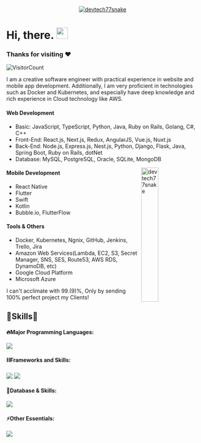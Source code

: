 <p align="center">
  <a href="#"><img src="https://readme-typing-svg.herokuapp.com?font=Architects+Daughter&size=30&duration=3000&pause=800&color=1BCDFF&center=true&vCenter=true&random=false&width=600&height=60&lines=Welcome+to+my+Github+Profile!;Senior+Web+Developer;Android+%26+iOS+App+Developer;Especially+Backend+Development" alt="devtech77snake" /></a>
</p>

<!-- Short Introduction -->

<h1 align = "left">
  Hi, there. <img src="https://github.com/devtech77snake/devtech77snake/blob/main/wave.gif" width="30" />

   ### Thanks for visiting :heart:
  ![VisitorCount](https://profile-counter.glitch.me/devtech77snake/count.svg)
  &emsp;
  
</h1>

<p>I am a creative software engineer with practical experience in website and mobile app development. Additionally, I am very proficient in technologies such as Docker and Kubernetes, and especially have deep knowledge and rich experience in Cloud technology like AWS.</p>

#### Web Development

-   Basic: JavaScript, TypeScript, Python, Java, Ruby on Rails, Golang, C#, C++
-   Front-End: React.js, Next.js, Redux, AngularJS, Vue.js, Nuxt.js
-   Back-End: Node.js, Express.js, Nest.js, Python, Django, Flask, Java, Spring Boot, Ruby on Rails, dotNet
-   Database: MySQL, PostgreSQL, Oracle, SQLite, MongoDB

  <p><img align="right" width="30%" src="computer-illustration.png" alt="devtech77snake" /></p>

#### Mobile Development

-   React Native
-   Flutter
-   Swift
-   Kotlin
-   Bubble.io, FlutterFlow

#### Tools & Others

-   Docker, Kubernetes, Ngnix, GitHub, Jenkins, Trello, Jira
-   Amazon Web Services(Lambda, EC2, S3, Secret Manager, SNS, SES, Route53, AWS RDS, DynamoDB, etc)
-   Google Cloud Platform
-   Microsoft Azure

<p>I can't acclimate with 99.(9)%, Only by sending 100% perfect project my Clients!</p>
<p></p>

<!-- Skills Section -->
<h2 align="left">🚀Skills🚀</h2>

<div>

#### 🔥Major Programming Languages:

  <div align="left">
    <img src="https://skillicons.dev/icons?i=html,css,js,ts,threejs,php,java,py,go,ruby,solidity,swift,kotlin" />
  </div>

#### ⛓️Frameworks and Skills:

  <div align="left">      
    <img src="https://skillicons.dev/icons?i=bootstrap,tailwind,react,redux,nextjs,vue,nuxtjs,angular" />
    <img src="https://skillicons.dev/icons?i=nodejs,express,nestjs,laravel,spring,django,flask,pytorch,tensorflow,figma,flutter,webflow,wordpress" />
  </div>
  
#### 🧵Database & Skills:

  <div align="left">      
    <img src="https://skillicons.dev/icons?i=mysql,postgres,sqlite,mongodb,graphql,firebase,supabase,redis,postman" />
  </div>

#### ⚡️Other Essentials:

  <div align="left">      
    <img src="https://skillicons.dev/icons?i=git,gitlab,github,powershell,linux,docker,kubernetes,nginx,heroku,netlify,vercel,cloudflare,aws,gcp,azure,ai,bots" />
  </div>
</div>
